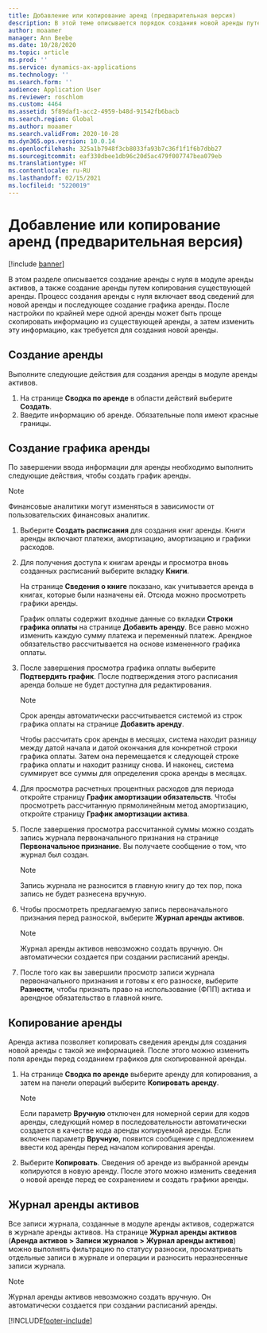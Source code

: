 ```yaml
---
title: Добавление или копирование аренд (предварительная версия)
description: В этой теме описывается порядок создания новой аренды путем ввода сведений для нее в модуль аренды активов или копирования информации из существующей аренды.
author: moaamer
manager: Ann Beebe
ms.date: 10/28/2020
ms.topic: article
ms.prod: ''
ms.service: dynamics-ax-applications
ms.technology: ''
ms.search.form: ''
audience: Application User
ms.reviewer: roschlom
ms.custom: 4464
ms.assetid: 5f89daf1-acc2-4959-b48d-91542fb6bacb
ms.search.region: Global
ms.author: moaamer
ms.search.validFrom: 2020-10-28
ms.dyn365.ops.version: 10.0.14
ms.openlocfilehash: 325a1b7948f3cb8033fa93b7c36f1f1f6b7dbb27
ms.sourcegitcommit: eaf330dbee1db96c20d5ac479f007747bea079eb
ms.translationtype: HT
ms.contentlocale: ru-RU
ms.lasthandoff: 02/15/2021
ms.locfileid: "5220019"
---
```

# <a name="add-or-copy-leases-preview"></a>Добавление или копирование аренд (предварительная версия)

[!include [banner](../includes/banner.md)]

В этом разделе описывается создание аренды с нуля в модуле аренды активов, а также создание аренды путем копирования существующей аренды. Процесс создания аренды с нуля включает ввод сведений для новой аренды и последующее создание графика аренды. После настройки по крайней мере одной аренды может быть проще скопировать информацию из существующей аренды, а затем изменить эту информацию, как требуется для создания новой аренды.

## <a name="create-a-lease"></a>Создание аренды

Выполните следующие действия для создания аренды в модуле аренды активов.

1. На странице **Сводка по аренде** в области действий выберите **Создать**.
2. Введите информацию об аренде. Обязательные поля имеют красные границы.

## <a name="create-a-lease-schedule"></a>Создание графика аренды

По завершении ввода информации для аренды необходимо выполнить следующие действия, чтобы создать график аренды.

> [!NOTE]
> Финансовые аналитики могут изменяться в зависимости от пользовательских финансовых аналитик.

1. Выберите **Создать расписания** для создания книг аренды. Книги аренды включают платежи, амортизацию, амортизацию и графики расходов.
2. Для получения доступа к книгам аренды и просмотра вновь созданных расписаний выберите вкладку **Книги**.

    На странице **Сведения о книге** показано, как учитывается аренда в книгах, которые были назначены ей. Отсюда можно просмотреть графики аренды.

    График оплаты содержит входные данные со вкладки **Строки графика оплаты** на странице **Добавить аренду**. Все равно можно изменить каждую сумму платежа и переменный платеж. Арендное обязательство рассчитывается на основе измененного графика оплаты.

4. После завершения просмотра графика оплаты выберите **Подтвердить график**. После подтверждения этого расписания аренда больше не будет доступна для редактирования.

    > [!NOTE]
    > Срок аренды автоматически рассчитывается системой из строк графика оплаты на странице **Добавить аренду**.
    >
    > Чтобы рассчитать срок аренды в месяцах, система находит разницу между датой начала и датой окончания для конкретной строки графика оплаты. Затем она перемещается к следующей строке графика оплаты и находит разницу снова. И наконец, система суммирует все суммы для определения срока аренды в месяцах.

5. Для просмотра расчетных процентных расходов для периода откройте страницу **График амортизации обязательств**. Чтобы просмотреть рассчитанную прямолинейным метод амортизацию, откройте страницу **График амортизации актива**.
6. После завершения просмотра рассчитанной суммы можно создать запись журнала первоначального признания на странице **Первоначальное признание**. Вы получаете сообщение о том, что журнал был создан.

    > [!NOTE]
    > Запись журнала не разносится в главную книгу до тех пор, пока запись не будет разнесена вручную.

7. Чтобы просмотреть предлагаемую запись первоначального признания перед разноской, выберите **Журнал аренды активов**.

    > [!NOTE]
    > Журнал аренды активов невозможно создать вручную. Он автоматически создается при создании расписаний аренды.

8. После того как вы завершили просмотр записи журнала первоначального признания и готовы к его разноске, выберите **Разнести**, чтобы признать право на использование (ФПП) актива и арендное обязательство в главной книге.

## <a name="copy-a-lease"></a>Копирование аренды

Аренда актива позволяет копировать сведения аренды для создания новой аренды с такой же информацией. После этого можно изменить поля аренды перед созданием графиков для скопированной аренды.

1. На странице **Сводка по аренде** выберите аренду для копирования, а затем на панели операций выберите **Копировать аренду**.

    > [!NOTE]
    > Если параметр **Вручную** отключен для номерной серии для кодов аренды, следующий номер в последовательности автоматически создается в качестве кода аренды копируемой аренды. Если включен параметр **Вручную**, появится сообщение с предложением ввести код аренды перед началом копирования аренды.

2. Выберите **Копировать**. Сведения об аренде из выбранной аренды копируются в новую аренду. После этого можно изменить сведения о новой аренде перед ее сохранением и создать графики аренды.

## <a name="asset-leasing-journal"></a>Журнал аренды активов

Все записи журнала, созданные в модуле аренды активов, содержатся в журнале аренды активов. На странице **Журнал аренды активов** (**Аренда активов \> Записи журналов \> Журнал аренды активов**) можно выполнять фильтрацию по статусу разноски, просматривать отдельные записи в журнале и операции и разносить неразнесенные записи журнала.

> [!NOTE]
> Журнал аренды активов невозможно создать вручную. Он автоматически создается при создании расписаний аренды.


[!INCLUDE[footer-include](../../includes/footer-banner.md)]